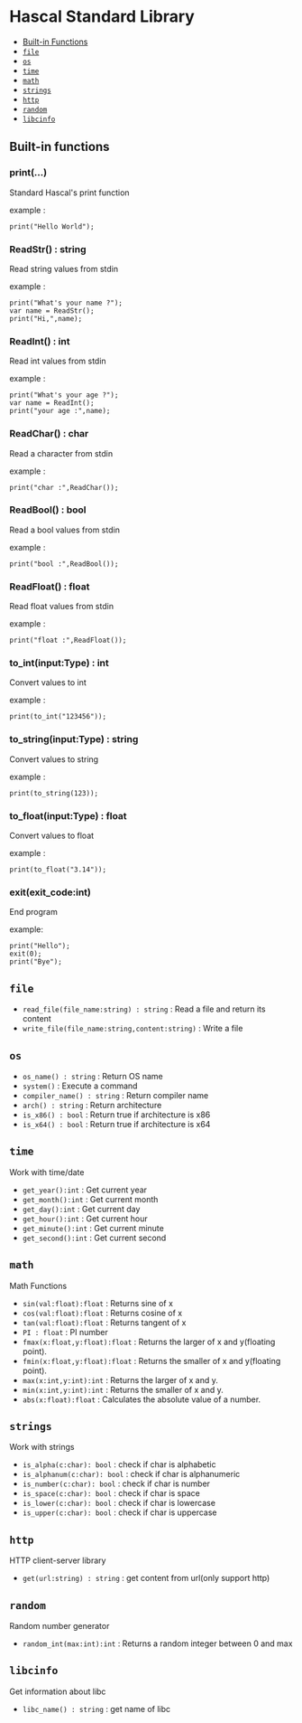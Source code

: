# Hascal Standard Library

- [Built-in Functions](#built-in-functions)
- [`file`](#file)
- [`os`](#os)
- [`time`](#time)
- [`math`](#math)
- [`strings`](#strings)
- [`http`](#http)
- [`random`](#random)
- [`libcinfo`](#libcinfo)

## Built-in functions 

### print(...)
Standard Hascal's print function

example :
```
print("Hello World");
```

### ReadStr() : string
Read string values from stdin

example :
```
print("What's your name ?");
var name = ReadStr();
print("Hi,",name);
```

### ReadInt() : int
Read int values from stdin

example :
```
print("What's your age ?");
var name = ReadInt();
print("your age :",name);
```

### ReadChar() : char
Read a character from stdin

example :
```
print("char :",ReadChar());
```

### ReadBool() : bool
Read a bool values from stdin

example :
```
print("bool :",ReadBool());
```

### ReadFloat() : float
Read float values from stdin

example :
```
print("float :",ReadFloat());
```

### to_int(input:Type) : int
Convert values to int

example :
```
print(to_int("123456"));
```

### to_string(input:Type) : string
Convert values to string

example :
```
print(to_string(123));
```

### to_float(input:Type) : float
Convert values to float

example :
```
print(to_float("3.14"));
```

### exit(exit_code:int)
End program

example:
```
print("Hello");
exit(0);
print("Bye");
```

## `file`
- `read_file(file_name:string) : string` : Read a file and return its content
- `write_file(file_name:string,content:string)` : Write a file

<!-- ### listdir(path:string) : [string]
Lists dirs,files on a path

example :
```
print(listdir("C:\\"));
``` -->

## `os`
- `os_name() : string` : Return OS name
- `system()` : Execute a command
- `compiler_name() : string` : Return compiler name
- `arch() : string` : Return architecture
- `is_x86() : bool` : Return true if architecture is x86
- `is_x64() : bool` : Return true if architecture is x64

## `time`
Work with time/date
- `get_year():int` : Get current year
- `get_month():int` : Get current month
- `get_day():int` : Get current day
- `get_hour():int` : Get current hour
- `get_minute():int` : Get current minute
- `get_second():int` : Get current second


## `math`
Math Functions
- `sin(val:float):float` : Returns sine of x
- `cos(val:float):float` : Returns cosine of x
- `tan(val:float):float` : Returns tangent of x
- `PI : float` : PI number
- `fmax(x:float,y:float):float` : Returns the larger of x and y(floating point). 
- `fmin(x:float,y:float):float` : Returns the smaller of x and y(floating point). 
- `max(x:int,y:int):int` : Returns the larger of x and y. 
- `min(x:int,y:int):int` : Returns the smaller of x and y. 
- `abs(x:float):float` : Calculates the absolute value of a number. 

## `strings`
Work with strings
- `is_alpha(c:char): bool` : check if char is alphabetic
- `is_alphanum(c:char): bool` : check if char is alphanumeric
- `is_number(c:char): bool` : check if char is number
- `is_space(c:char): bool` : check if char is space
- `is_lower(c:char): bool` : check if char is lowercase
- `is_upper(c:char): bool` : check if char is uppercase

## `http`
HTTP client-server library
- `get(url:string) : string` : get content from url(only support http)

## `random`
Random number generator
- `random_int(max:int):int` : Returns a random integer between 0 and max

## `libcinfo`
Get information about libc
- `libc_name() : string` : get name of libc